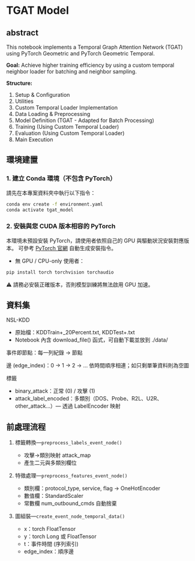 # TGAT Model

## abstract
This notebook implements a Temporal Graph Attention Network (TGAT) using PyTorch Geometric and PyTorch Geometric Temporal.

**Goal:** Achieve higher training efficiency by using a custom temporal neighbor loader for batching and neighbor sampling.

**Structure:**
1. Setup & Configuration
2. Utilities
3. Custom Temporal Loader Implementation
4. Data Loading & Preprocessing
5. Model Definition (TGAT - Adapted for Batch Processing)
6. Training (Using Custom Temporal Loader)
7. Evaluation (Using Custom Temporal Loader)
8. Main Execution

## 環境建置

### 1. 建立 Conda 環境（不包含 PyTorch）
請先在本專案資料夾中執行以下指令：

```bash
conda env create -f environment.yaml
conda activate tgat_model
```

### 2. 安裝與您 CUDA 版本相容的 PyTorch

本環境未預設安裝 PyTorch，請使用者依照自己的 GPU 與驅動狀況安裝對應版本。
可參考 [PyTorch 官網](https://pytorch.org/get-started/locally/) 自動生成安裝指令。


- 無 GPU / CPU-only 使用者：
```bash
pip install torch torchvision torchaudio
```
⚠️ 請務必安裝正確版本，否則模型訓練將無法啟用 GPU 加速。

## 資料集

NSL-KDD
- 原始檔：KDDTrain+_20Percent.txt, KDDTest+.txt
- Notebook 內含 download_file() 函式，可自動下載並放到 ./data/

事件即節點：每一列紀錄 → 節點

邊 (edge_index)：0 → 1 → 2 → … 依時間順序相連；如只剩單筆資料則為空圖

標籤
- binary_attack：正常 (0) / 攻擊 (1)
- attack_label_encoded：多類別（DOS、Probe、R2L、U2R、other_attack…）— 透過 LabelEncoder 映射

## 前處理流程

1. 標籤轉換—`preprocess_labels_event_node()`
   - 攻擊→類別映射 attack_map
   - 產生二元與多類別欄位

2. 特徵處理—`preprocess_features_event_node()`
   - 類別欄：protocol_type, service, flag → OneHotEncoder
   - 數值欄：StandardScaler
   - 常數欄 num_outbound_cmds 自動捨棄

3. 圖組裝—`create_event_node_temporal_data()`
   - x：torch FloatTensor
   - y：torch Long 或 FloatTensor
   - t：事件時間 (序列索引)
   - edge_index：順序邊
